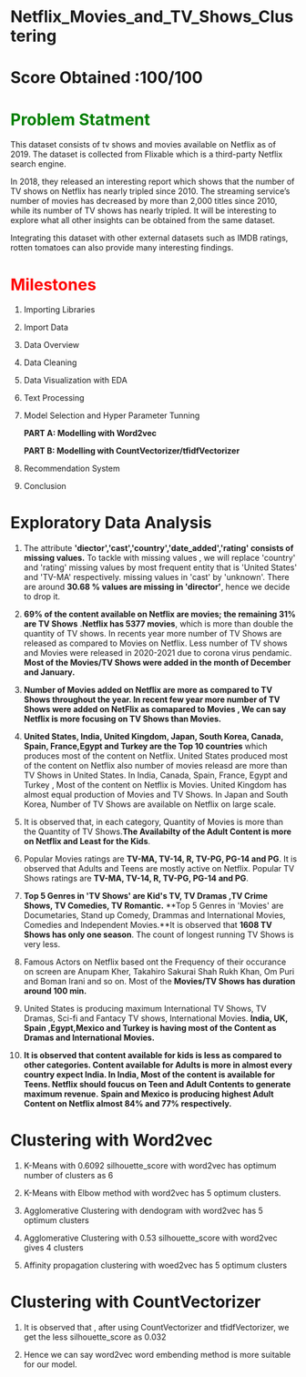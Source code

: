 # Netflix_Movies_and_TV_Shows_Clustering

# Score Obtained :100/100

# <font color='green'>**Problem Statment**</font>


This dataset consists of tv shows and movies available on Netflix as of 2019. The dataset is collected from Flixable which is a third-party Netflix search engine.

In 2018, they released an interesting report which shows that the number of TV shows on Netflix has nearly tripled since 2010. The streaming service’s number of movies has decreased by more than 2,000 titles since 2010, while its number of TV shows has nearly tripled. It will be interesting to explore what all other insights can be obtained from the same dataset.

Integrating this dataset with other external datasets such as IMDB ratings, rotten tomatoes can also provide many interesting findings.

# <font color='red'>**Milestones**</font>

1. Importing Libraries
2. Import Data
3. Data Overview
4. Data Cleaning
5. Data Visualization with EDA
6. Text Processing
7. Model Selection and Hyper Parameter Tunning
   
   **PART A: Modelling with Word2vec**
   
   **PART B: Modelling with CountVectorizer/tfidfVectorizer**
8. Recommendation System
9. Conclusion

# **Exploratory Data Analysis**


1. The attribute **'diector','cast','country','date_added','rating' consists of missing values.** To tackle with missing values , we will replace 'country' and 'rating' missing values by most frequent entity that is 'United States' and 'TV-MA' respectively. missing values in 'cast' by 'unknown'. There are around **30.68 % values are missing in 'director'**, hence we decide to drop it.


2. **69% of the content available on Netflix are movies; the remaining 31% are TV Shows** .**Netflix has 5377 movies**, which is more than double the quantity of TV shows. In recents year more number of TV Shows are released as compared to Movies on Netflix. Less number of TV shows and Movies were released in 2020-2021 due to corona virus pendamic. **Most of the Movies/TV Shows were added in the month of December and January.**


3. **Number of Movies added on Netflix are more as compared to TV Shows throughout the year. In recent few year more number of TV Shows were added on NetFlix as comapared to Movies , We can say Netflix is more focusing on TV Shows than Movies.** 


4. **United States, India, United Kingdom, Japan, South Korea, Canada, Spain, France,Egypt and Turkey are the Top 10 countries** which produces most of the content on Netflix. United States produced most of the content on Netflix also number of movies releasd are more than TV Shows in United States. In India, Canada, Spain, France, Egypt and Turkey , Most of the content on Netflix is Movies. United Kingdom has almost equal production of Movies and TV Shows. In Japan and South Korea, Number of TV Shows are available on Netflix on large scale. 

5. It is observed that, in each category, Quantity of Movies is more than the Quantity of TV Shows.**The Availabilty of the Adult Content is more on Netflix and Least for the Kids**.


6. Popular Movies ratings are **TV-MA, TV-14, R, TV-PG, PG-14 and PG**. It is observed that Adults and Teens are mostly active on Netflix. Popular TV Shows ratings are **TV-MA, TV-14, R, TV-PG, PG-14 and PG**.


7. **Top 5 Genres in 'TV Shows' are Kid's TV, TV Dramas ,TV Crime Shows, TV Comedies, TV Romantic.** **Top 5 Genres in 'Movies' are Documetaries, Stand up Comedy, Drammas and International Movies, Comedies and Independent Movies.**It is observed that **1608 TV Shows has only one season**. The count of longest running TV Shows is very less. 

8. Famous Actors on Netflix based ont the Frequency of their occurance on screen are Anupam Kher, Takahiro Sakurai Shah Rukh Khan, Om Puri and Boman Irani and so on. Most of the **Movies/TV Shows has duration around 100 min.**

9. United States is producing maximum International TV Shows, TV Dramas, Sci-fi and Fantacy TV shows, International Movies. **India, UK, Spain ,Egypt,Mexico and Turkey is having most of the Content as Dramas and International Movies.**


10. **It is observed that content available for kids is less as compared to other categories. Content available for Adults is more in almost every country expect India. In India, Most of the content is available for Teens. Netflix should foucus on Teen and Adult Contents to generate maximum revenue.** **Spain and Mexico is producing highest Adult Content on Netflix almost 84% and 77% respectively.**


# **Clustering with Word2vec**

1. K-Means with 0.6092 silhouette_score with word2vec has optimum number of clusters as 6

2. K-Means with Elbow method with word2vec has 5 optimum clusters.

3. Agglomerative Clustering with dendogram with word2vec has 5 optimum clusters

4. Agglomerative Clustering with 0.53 silhouette_score with word2vec gives 4 clusters

5. Affinity propagation clustering with woed2vec has 5 optimum clusters

# **Clustering with CountVectorizer**

1. It is observed that , after using CountVectorizer and tfidfVectorizer, we get the less silhouette_score as 0.032

2. Hence we can say word2vec word embending method is more suitable for our model.


